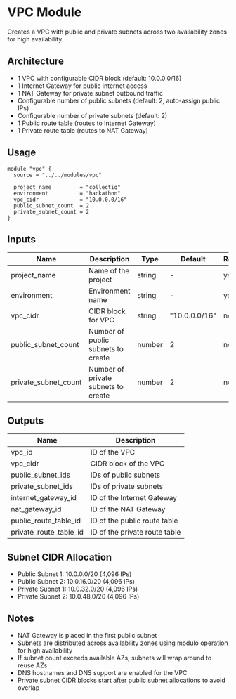 # VPC Module

Creates a VPC with public and private subnets across two availability zones for high availability.

## Architecture

- 1 VPC with configurable CIDR block (default: 10.0.0.0/16)
- 1 Internet Gateway for public internet access
- 1 NAT Gateway for private subnet outbound traffic
- Configurable number of public subnets (default: 2, auto-assign public IPs)
- Configurable number of private subnets (default: 2)
- 1 Public route table (routes to Internet Gateway)
- 1 Private route table (routes to NAT Gateway)

## Usage

```hcl
module "vpc" {
  source = "../../modules/vpc"

  project_name         = "collectiq"
  environment          = "hackathon"
  vpc_cidr             = "10.0.0.0/16"
  public_subnet_count  = 2
  private_subnet_count = 2
}
```

## Inputs

| Name | Description | Type | Default | Required |
|------|-------------|------|---------|----------|
| project_name | Name of the project | string | - | yes |
| environment | Environment name | string | - | yes |
| vpc_cidr | CIDR block for VPC | string | "10.0.0.0/16" | no |
| public_subnet_count | Number of public subnets to create | number | 2 | no |
| private_subnet_count | Number of private subnets to create | number | 2 | no |

## Outputs

| Name | Description |
|------|-------------|
| vpc_id | ID of the VPC |
| vpc_cidr | CIDR block of the VPC |
| public_subnet_ids | IDs of public subnets |
| private_subnet_ids | IDs of private subnets |
| internet_gateway_id | ID of the Internet Gateway |
| nat_gateway_id | ID of the NAT Gateway |
| public_route_table_id | ID of the public route table |
| private_route_table_id | ID of the private route table |

## Subnet CIDR Allocation

- Public Subnet 1: 10.0.0.0/20 (4,096 IPs)
- Public Subnet 2: 10.0.16.0/20 (4,096 IPs)
- Private Subnet 1: 10.0.32.0/20 (4,096 IPs)
- Private Subnet 2: 10.0.48.0/20 (4,096 IPs)

## Notes

- NAT Gateway is placed in the first public subnet
- Subnets are distributed across availability zones using modulo operation for high availability
- If subnet count exceeds available AZs, subnets will wrap around to reuse AZs
- DNS hostnames and DNS support are enabled for the VPC
- Private subnet CIDR blocks start after public subnet allocations to avoid overlap
